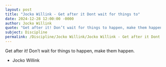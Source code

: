 ```yaml
---
layout: post
title: "Jocko Willink - Get after it Dont wait for things to"
date: 2024-12-28 12:00:00 -0000
author: Jocko Willink
quote: "Get after it! Don’t wait for things to happen, make them happen."
subject: Discipline
permalink: /Discipline/Jocko Willink/Jocko Willink - Get after it Dont wait for things to
---
```


Get after it! Don’t wait for things to happen, make them happen.

- Jocko Willink
